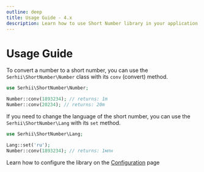 ```yaml
---
outline: deep
title: Usage Guide - 4.x
description: Learn how to use Short Number library in your application
---
```


# Usage Guide
To convert a number to a short number, you can use the `Serhii\ShortNumber\Number` class with its `conv` (convert) method.

```php
use Serhii\ShortNumber\Number;

Number::conv(1893234); // returns: 1m
Number::conv(20234); // returns: 20m
```

If you need to change the language of the short number, you can use the `Serhii\ShortNumber\Lang` with its `set` method.

```php
use Serhii\ShortNumber\Lang;

Lang::set('ru');
Number::conv(1893234); // returns: 1млн
```

Learn how to configure the library on the [Configuration](/4.x/configurations.html) page